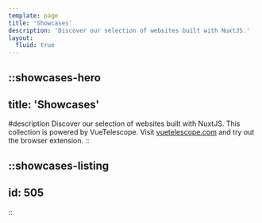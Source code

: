 ```yaml
---
template: page
title: 'Showcases'
description: 'Discover our selection of websites built with NuxtJS.'
layout:
  fluid: true
---
```


::showcases-hero
---
title: 'Showcases'
---
#description
  Discover our selection of websites built with NuxtJS. This collection is powered by VueTelescope. Visit [vuetelescope.com](https://vuetelescope.com) and try out the browser extension.
::

::showcases-listing
---
id: 505
---
::
